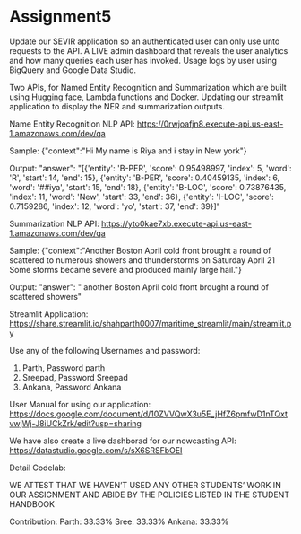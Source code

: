 # Assignment5

Update our SEVIR application so an authenticated user can only use unto <n> requests to the API. A LIVE admin dashboard that reveals the user analytics and how many queries each user has invoked. Usage logs by user using BigQuery and Google Data Studio. 
  
Two APIs, for Named Entity Recognition and Summarization which are built using Hugging face, Lambda functions and Docker. Updating our streamlit application to display the NER and summarization outputs. 

Name Entity Recognition NLP API: https://0rwjoafjn8.execute-api.us-east-1.amazonaws.com/dev/qa
  
Sample: {"context":"Hi My name is Riya and i stay in New york"}

Output: "answer": "[{'entity': 'B-PER', 'score': 0.95498997, 'index': 5, 'word': 'R', 'start': 14, 'end': 15}, {'entity': 'B-PER', 'score': 0.40459135, 'index': 6, 'word': '##iya', 'start': 15, 'end': 18}, {'entity': 'B-LOC', 'score': 0.73876435, 'index': 11, 'word': 'New', 'start': 33, 'end': 36}, {'entity': 'I-LOC', 'score': 0.7159286, 'index': 12, 'word': 'yo', 'start': 37, 'end': 39}]"
  
Summarization NLP API: https://yto0kae7xb.execute-api.us-east-1.amazonaws.com/dev/qa
  
Sample: {"context":"Another Boston April cold front brought a round of scattered to numerous showers and thunderstorms on Saturday April 21 Some storms became severe and produced mainly large hail."}

Output: "answer": "<pad> another Boston April cold front brought a round of scattered showers"
  
Streamlit Application: https://share.streamlit.io/shahparth0007/maritime_streamlit/main/streamlit.py
  
Use any of the following Usernames and password: 
1) Parth, Password parth
2) Sreepad, Password Sreepad
3) Ankana, Password Ankana
  
User Manual for using our application: https://docs.google.com/document/d/10ZVVQwX3u5E_jHfZ6pmfwD1nTQxtvwjWj-J8iUCkZrk/edit?usp=sharing
  
We have also create a live dashborad for our nowcasting API: https://datastudio.google.com/s/sX6SRSFbOEI
 
Detail Codelab: 
  
WE ATTEST THAT WE HAVEN’T USED ANY OTHER STUDENTS’ WORK IN OUR ASSIGNMENT AND ABIDE BY THE POLICIES LISTED IN THE STUDENT HANDBOOK

Contribution: Parth: 33.33% Sree: 33.33% Ankana: 33.33%
